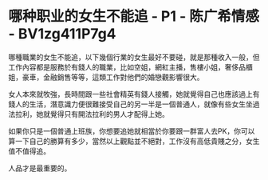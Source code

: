 # 哪种职业的女生不能追 - P1 - 陈广希情感 - BV1zg411P7g4

哪種職業的女生不能追，以下幾個行業的女生最好不要碰，就是那種收入一般，但工作內容都是服務於有錢人的職業，比如空姐，網紅主播，售樓小姐，奢侈品櫃姐，豪車，金融銷售等等，這類工作對他們的婚戀觀影響很大。

女人本來就牧強，長時間跟一些社會精英有錢人接觸，她就覺得自己也應該過上有錢人的生活，潛意識力便很難接受自己的另一半是一個普通人，就像有些女生坐過法拉利，她就覺得只有開法拉利的男人才配得上她。

如果你只是一個普通上班族，你想要追她就相當於你要跟一群富人去PK，你可以算一下自己的勝算有多少，當然以上觀點並不絕對，工作沒有高低貴賤之分，女生值不值得追。

人品才是最重要的。